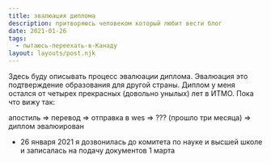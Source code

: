 ```yaml
---
title: эвалюация диплома
description: притворяюсь человеком который любит вести блог
date: 2021-01-26
tags:
  - пытаюсь-переехать-в-Канаду
layout: layouts/post.njk
---
```


Здесь буду описывать процесс эвалюации диплома. Эвалюация это подтверждение образования для другой страны. Диплом у меня остался от четырех прекрасных (довольно унылых) лет в ИТМО. Пока что вижу так:

апостиль => перевод => отправка в wes => ??? (прошло три месяца) => диплом эвалюирован

- 26 января 2021 я дозвонилась до комитета по науке и высшей школе и записалась на подачу документов 1 марта 